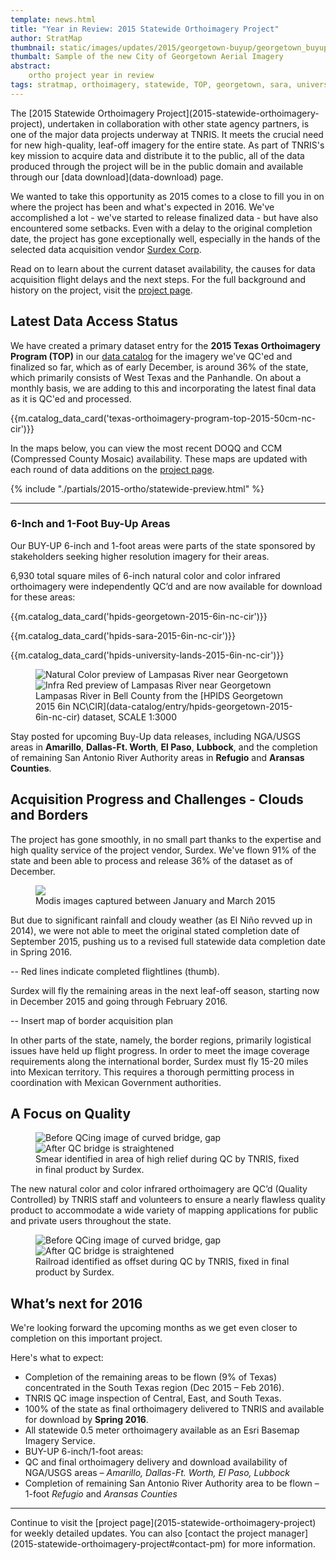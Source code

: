 ```yaml
---
template: news.html
title: "Year in Review: 2015 Statewide Orthoimagery Project"
author: StratMap
thumbnail: static/images/updates/2015/georgetown-buyup/georgetown_buyup_th.jpg
thumbalt: Sample of the new City of Georgetown Aerial Imagery
abstract:
    ortho project year in review
tags: stratmap, orthoimagery, statewide, TOP, georgetown, sara, university lands, surdex
---
```


<p class="lead">The [2015 Statewide Orthoimagery Project](2015-statewide-orthoimagery-project), undertaken in collaboration with other state agency partners, is one of the major data projects underway at TNRIS. It meets the crucial need for new high-quality, leaf-off imagery for the entire state. As part of TNRIS's key mission to acquire data and distribute it to the public, all of the data produced through the project will be in the public domain and available through our [data download](data-download) page.</p>

We wanted to take this opportunity as 2015 comes to a close to fill you in on where the project has been and what's expected in 2016. We've accomplished a lot - we've started to release finalized data - but have also encountered some setbacks. Even with a delay to the original completion date, the project has gone exceptionally well, especially in the hands of the selected data acquisition vendor [Surdex Corp](https://www.surdex.net).

Read on to learn about the current dataset availability, the causes for data acquisition flight delays and the next steps. For the full background and history on the project, visit the [project page](2015-statewide-orthoimagery-project).

## Latest Data Access Status

We have created a primary dataset entry for the **2015 Texas Orthoimagery Program (TOP)** in our [data catalog](data-catalog) for the imagery we've QC'ed and finalized so far, which as of early December, is around 36% of the state, which primarily consists of West Texas and the Panhandle. On about a monthly basis, we are adding to this and incorporating the latest final data as it is QC'ed and processed.

{{m.catalog_data_card('texas-orthoimagery-program-top-2015-50cm-nc-cir')}}

In the maps below, you can view the most recent DOQQ and CCM (Compressed County Mosaic) availability. These maps are updated with each round of data additions on the [project page](2015-statewide-orthoimagery-project).

{% include "./partials/2015-ortho/statewide-preview.html" %}

<hr class="clearfix">

<h3>6-Inch and 1-Foot Buy-Up Areas</h3>

Our BUY-UP 6-inch and 1-foot areas were parts of the state sponsored by stakeholders seeking higher resolution imagery for their areas. 

6,930 total square miles of 6-inch natural color and color infrared orthoimagery were independently QC’d and are now available for download for these areas:

{{m.catalog_data_card('hpids-georgetown-2015-6in-nc-cir')}}

{{m.catalog_data_card('hpids-sara-2015-6in-nc-cir')}}

{{m.catalog_data_card('hpids-university-lands-2015-6in-nc-cir')}}

<figure>
<div id="imageCompare1" class='twentytwenty-container natural-color-infrared'>
  <img class="img-responsive" src="{{m.link('static/images/updates/2015/georgetown-buyup/georgetown_lampasas_nc.jpg')}}" alt="Natural Color preview of Lampasas River near  Georgetown">
  <img class="img-responsive" src="{{m.link('static/images/updates/2015/georgetown-buyup/georgetown_lampasas_cir.jpg')}}" alt="Infra Red preview of Lampasas River near Georgetown">
</div>
<figcaption>Lampasas River in Bell County from the [HPIDS Georgetown 2015 6in NC\CIR](data-catalog/entry/hpids-georgetown-2015-6in-nc-cir) dataset, SCALE 1:3000</figcaption>
</figure>


Stay posted for upcoming Buy-Up data releases, including NGA/USGS areas in **Amarillo**, **Dallas-Ft. Worth**, **El Paso**, **Lubbock**, and the completion of remaining San Antonio River Authority areas in **Refugio** and **Aransas Counties**.

## Acquisition Progress and Challenges - Clouds and Borders

The project has gone smoothly, in no small part thanks to the expertise and high quality service of the project vendor, Surdex. We've flown 91% of the state and been able to process and release 36% of the dataset as of December.


<figure style="margin-right: -200px; max-width: none !important;">
  <img class="img-responsive" src="{{m.link('static/images/updates/2015/ortho-review/modis_clouds.jpg')}}">
  <figcaption>Modis images captured between January and March 2015</figcaption>
</figure>

But due to significant rainfall and cloudy weather (as El Niño revved up in 2014), we were not able to meet the original stated completion date of September 2015, pushing us to a revised full statewide data completion date in Spring 2016.

-- Red lines indicate completed flightlines (thumb).

Surdex will fly the remaining areas in the next leaf-off season, starting now in December 2015 and going through February 2016.

-- Insert map of border acquisition plan

In other parts of the state, namely, the border regions, primarily logistical issues have held up flight progress. In order to meet the image coverage requirements along the international border, Surdex must fly 15-20 miles into Mexican territory. This requires a thorough permitting process in coordination with Mexican Government authorities.

## A Focus on Quality

<figure>
<div id="imageCompare1" class='twentytwenty-container before-after-qc'>
  <img class="img-responsive" src="{{m.link('static/images/updates/2015/ortho-review/curved-bridge-redline-before.jpg')}}" alt="Before QCing image of curved bridge, gap">
  <img class="img-responsive" src="{{m.link('static/images/updates/2015/ortho-review/curved-bridge-redline-after.jpg')}}" alt="After QC bridge is straightened">
</div>
<figcaption>Smear identified in area of high relief during QC by TNRIS, fixed in final product by Surdex.</figcaption>
</figure>

The new natural color and color infrared orthoimagery are QC’d (Quality Controlled) by TNRIS staff and volunteers to ensure a nearly flawless quality product to accommodate a wide variety of mapping applications for public and private users throughout the state. 

<figure>
<div id="imageCompare1" class='twentytwenty-container before-after-qc'>
  <img class="img-responsive" src="{{m.link('static/images/updates/2015/ortho-review/railroad-offset-redline-before.jpg')}}" alt="Before QCing image of curved bridge, gap">
  <img class="img-responsive" src="{{m.link('static/images/updates/2015/ortho-review/railroad-offset-redline-after.jpg')}}" alt="After QC bridge is straightened">
</div>
<figcaption>Railroad identified as offset during QC by TNRIS, fixed in final product by Surdex.</figcaption>
</figure>

## What’s next for 2016

We're looking forward the upcoming months as we get even closer to completion on this important project. 

Here's what to expect:

*	Completion of the remaining areas to be flown (9% of Texas) concentrated in the South Texas region (Dec 2015 – Feb 2016).
*	TNRIS QC image inspection of Central, East, and South Texas.
*	100% of the state as final orthoimagery delivered to TNRIS and available for download by **Spring 2016**.
* All statewide 0.5 meter orthoimagery available as an Esri Basemap Imagery Service.
*	BUY-UP 6-inch/1-foot areas:
  *	QC and final orthoimagery delivery and download availability of NGA/USGS areas – *Amarillo, Dallas-Ft. Worth, El Paso, Lubbock*
  *	Completion of remaining San Antonio River Authority area to be flown – 1-foot *Refugio* and *Aransas Counties*

---------------

<p class="lead">Continue to visit the [project page](2015-statewide-orthoimagery-project) for weekly detailed updates. You can also [contact the project manager](2015-statewide-orthoimagery-project#contact-pm) for more information.</p>
